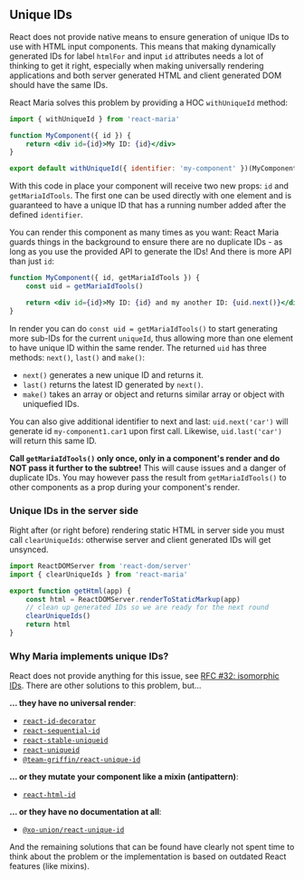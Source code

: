 ## Unique IDs

React does not provide native means to ensure generation of unique IDs to use with HTML input components. This means
that making dynamically generated IDs for label `htmlFor` and input `id` attributes needs a lot of thinking to get it
right, especially when making universally rendering applications and both server generated HTML and client generated DOM
should have the same IDs.

React Maria solves this problem by providing a HOC `withUniqueId` method:

```jsx
import { withUniqueId } from 'react-maria'

function MyComponent({ id }) {
    return <div id={id}>My ID: {id}</div>
}

export default withUniqueId({ identifier: 'my-component' })(MyComponent)
```

With this code in place your component will receive two new props: `id` and `getMariaIdTools`. The first one can be used
directly with one element and is guaranteed to have a unique ID that has a running number added after the defined
`identifier`.

You can render this component as many times as you want: React Maria guards things in the background to ensure there are
no duplicate IDs - as long as you use the provided API to generate the IDs! And there is more API than just `id`:

```jsx
function MyComponent({ id, getMariaIdTools }) {
    const uid = getMariaIdTools()

    return <div id={id}>My ID: {id} and my another ID: {uid.next()}</div>
}
```

In render you can do `const uid = getMariaIdTools()` to start generating more sub-IDs for the current `uniqueId`, thus
allowing more than one element to have unique ID within the same render. The returned `uid` has three methods: `next()`,
`last()` and `make()`:

- `next()` generates a new unique ID and returns it.
- `last()` returns the latest ID generated by `next()`.
- `make()` takes an array or object and returns similar array or object with uniquefied IDs.

You can also give additional identifier to next and last: `uid.next('car')` will generate id `my-component1.car1` upon
first call. Likewise, `uid.last('car')` will return this same ID.

**Call `getMariaIdTools()` only once, only in a component's render and do NOT pass it further to the subtree!** This
will cause issues and a danger of duplicate IDs. You may however pass the result from `getMariaIdTools()` to other
components as a prop during your component's render.

### Unique IDs in the server side

Right after (or right before) rendering static HTML in server side you must call `clearUniqueIds`: otherwise server and
client generated IDs will get unsynced.

```js
import ReactDOMServer from 'react-dom/server'
import { clearUniqueIds } from 'react-maria'

export function getHtml(app) {
    const html = ReactDOMServer.renderToStaticMarkup(app)
    // clean up generated IDs so we are ready for the next round
    clearUniqueIds()
    return html
}
```

### Why Maria implements unique IDs?

React does not provide anything for this issue, see [RFC #32: isomorphic IDs](https://github.com/reactjs/rfcs/pull/32).
There are other solutions to this problem, but...

**... they have no universal render**:

- [`react-id-decorator`](https://www.npmjs.com/package/react-id-decorator)
- [`react-sequential-id`](https://www.npmjs.com/package/react-sequential-id)
- [`react-stable-uniqueid`](https://www.npmjs.com/package/react-stable-uniqueid)
- [`react-uniqueid`](https://www.npmjs.com/package/react-uniqueid)
- [`@team-griffin/react-unique-id`](https://www.npmjs.com/package/@team-griffin/react-unique-id)

**... or they mutate your component like a mixin (antipattern)**:

- [`react-html-id`](https://www.npmjs.com/package/react-html-id)

**... or they have no documentation at all**:

- [`@xo-union/react-unique-id`](https://www.npmjs.com/package/@xo-union/react-unique-id)

And the remaining solutions that can be found have clearly not spent time to think about the problem or the
implementation is based on outdated React features (like mixins).